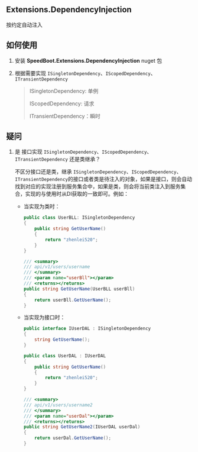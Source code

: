 ## Extensions.DependencyInjection

按约定自动注入

## 如何使用

1.  安装 **SpeedBoot.Extensions.DependencyInjection** nuget 包

2. 根据需要实现 `ISingletonDependency`、`IScopedDependency`、`ITransientDependency`

   > ISingletonDependency: 单例
   >
   > IScopedDependency: 请求
   >
   > ITransientDependency：瞬时

## 疑问

1. 是 接口实现 `ISingletonDependency`、`IScopedDependency`、`ITransientDependency` 还是类继承？

   不区分接口还是类，继承 `ISingletonDependency`、`IScopedDependency`、`ITransientDependency`的接口或者类是待注入的对象，如果是接口，则会自动找到对应的实现注册到服务集合中，如果是类，则会将当前类注入到服务集合，实现的与使用时从DI获取的一致即可。例如：

   * 当实现为类时：

     ```c#
     public class UserBLL: ISingletonDependency
     {
         public string GetUserName()
         {
             return "zhenlei520";
         }
     }
     
     /// <summary>
     /// api/v1/users/username
     /// </summary>
     /// <param name="userBll"></param>
     /// <returns></returns>
     public string GetUserName(UserBLL userBll)
     {
         return userBll.GetUserName();
     }
     ```

   * 当实现为接口时：

     ```c#
     public interface IUserDAL : ISingletonDependency
     {
         string GetUserName();
     }
     
     public class UserDAL : IUserDAL
     {
         public string GetUserName()
         {
             return "zhenlei520";
         }
     }
     
     /// <summary>
     /// api/v1/users/username2
     /// </summary>
     /// <param name="userDal"></param>
     /// <returns></returns>
     public string GetUserName2(IUserDAL userDal)
     {
         return userDal.GetUserName();
     }
     ```

     